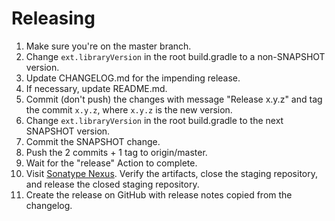 # Releasing

 1. Make sure you're on the master branch.
 2. Change `ext.libraryVersion` in the root build.gradle to a non-SNAPSHOT version.
 3. Update CHANGELOG.md for the impending release.
 4. If necessary, update README.md.
 5. Commit (don't push) the changes with message "Release x.y.z" and tag the commit `x.y.z`, where
    `x.y.z` is the new version.
 6. Change `ext.libraryVersion` in the root build.gradle to the next SNAPSHOT version.
 7. Commit the SNAPSHOT change.
 8. Push the 2 commits + 1 tag to origin/master.
 9. Wait for the "release" Action to complete.
10. Visit [Sonatype Nexus](https://oss.sonatype.org/#stagingRepositories). Verify the artifacts,
    close the staging repository, and release the closed staging repository.
11. Create the release on GitHub with release notes copied from the changelog.
